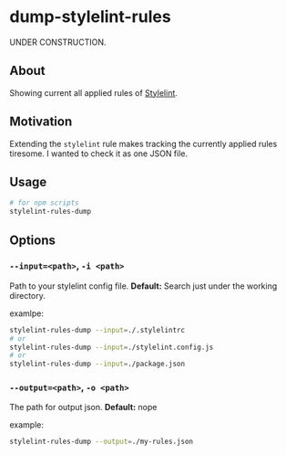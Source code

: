 dump-stylelint-rules
=======================

UNDER CONSTRUCTION.

## About

Showing current all applied rules of [Stylelint](https://stylelint.io).

## Motivation

Extending the `stylelint` rule makes tracking the currently applied rules tiresome.
I wanted to check it as one JSON file.

## Usage

```sh
# for npm scripts
stylelint-rules-dump
```

<!-- **npx:**

```sh
npx stylelint-rules-dump
``` -->

## Options

### `--input=<path>`, `-i <path>`

Path to your stylelint config file.
**Default:** Search just under the working directory.

examlpe:

```sh
stylelint-rules-dump --input=./.stylelintrc
# or
stylelint-rules-dump --input=./stylelint.config.js
# or
stylelint-rules-dump --input=./package.json
```

### `--output=<path>`, `-o <path>`

The path for output json.
**Default:** nope

example:

```sh
stylelint-rules-dump --output=./my-rules.json
```
